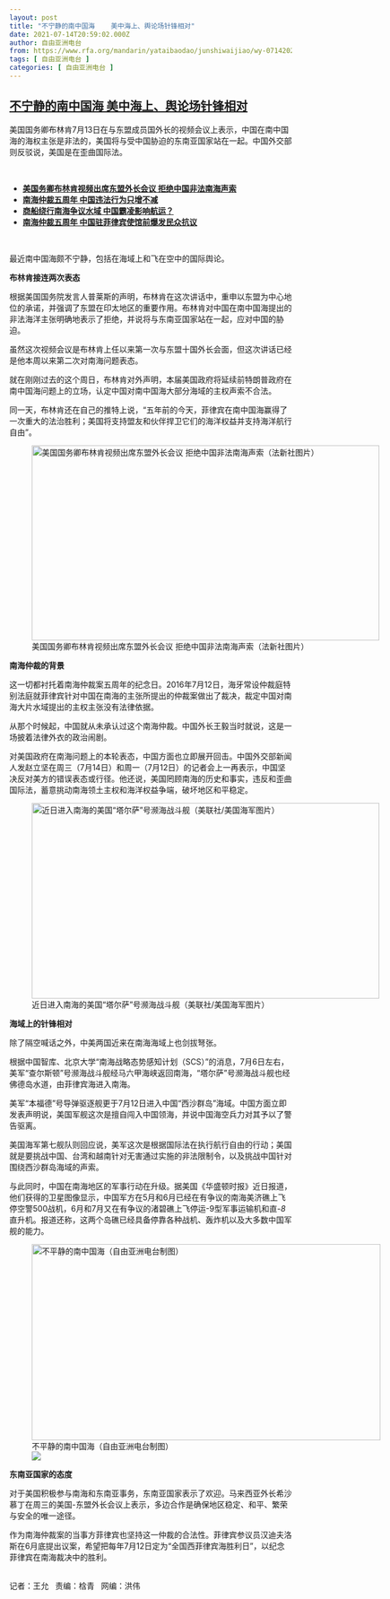 ```yaml
---
layout: post
title: "不宁静的南中国海    美中海上、舆论场针锋相对"
date: 2021-07-14T20:59:02.000Z
author: 自由亚洲电台
from: https://www.rfa.org/mandarin/yataibaodao/junshiwaijiao/wy-07142021110834.html
tags: [ 自由亚洲电台 ]
categories: [ 自由亚洲电台 ]
---
```

<!--1626296342000-->
[不宁静的南中国海    美中海上、舆论场针锋相对](https://www.rfa.org/mandarin/yataibaodao/junshiwaijiao/wy-07142021110834.html)
------

<div>
<p></p><p>美国国务卿布林肯7月13日在与东盟成员国外长的视频会议上表示，中国在南中国海的海权主张是非法的，美国将与受中国胁迫的东南亚国家站在一起。中国外交部则反驳说，美国是在歪曲国际法。</p><p><br/></p><ul><li><a href="https://www.rfa.org/mandarin/Xinwen/5-07142021090744.html"><strong>美国务卿布林肯视频出席东盟外长会议 拒绝中国非法南海声索</strong></a></li><li><strong><a href="https://www.rfa.org/mandarin/yataibaodao/junshiwaijiao/rc-07072021101040.html">南海仲裁五周年 中国违法行为只增不减</a></strong></li><li><strong><a href="https://www.rfa.org/mandarin/yataibaodao/junshiwaijiao/hc-09292020100142.html">商船绕行南海争议水域 中国霸凌影响航运？</a></strong></li><li><strong><a href="https://www.rfa.org/mandarin/Xinwen/3-07122021082357.html">南海仲裁五周年 中国驻菲律宾使馆前爆发民众抗议</a></strong></li></ul><p><br/></p><p>最近南中国海颇不宁静，包括在海域上和飞在空中的国际舆论。</p><p><strong>布林肯接连两次表态</strong></p><p>根据美国国务院发言人普莱斯的声明，布林肯在这次讲话中，重申以东盟为中心地位的承诺，并强调了东盟在印太地区的重要作用。布林肯对中国在南中国海提出的非法海洋主张明确地表示了拒绝，并说将与东南亚国家站在一起，应对中国的胁迫。</p><p>虽然这次视频会议是布林肯上任以来第一次与东盟十国外长会面，但这次讲话已经是他本周以来第二次对南海问题表态。</p><p>就在刚刚过去的这个周日，布林肯对外声明，本届美国政府将延续前特朗普政府在南中国海问题上的立场，认定中国对南中国海大部分海域的主权声索不合法。</p><p>同一天，布林肯还在自己的推特上说，“五年前的今天，菲律宾在南中国海赢得了一次重大的法治胜利；美国将支持盟友和伙伴捍卫它们的海洋权益并支持海洋航行自由”。</p><p><figure class="image-richtext image-inline captioned" style="width:620px;"><img alt="美国国务卿布林肯视频出席东盟外长会议 拒绝中国非法南海声索（法新社图片）" height="348" src="https://www.rfa.org/mandarin/yataibaodao/junshiwaijiao/wy-07142021110834.html/wy0714.jpg/@@images/b9bfffe3-057e-40d4-8e12-4a0a9a541a6f.jpeg" title="wy0714.jpg" width="620"/><figcaption class="image-caption">美国国务卿布林肯视频出席东盟外长会议 拒绝中国非法南海声索（法新社图片）</figcaption><small></small></figure></p><p><strong>南海仲裁的背景</strong></p><p>这一切都衬托着南海仲裁案五周年的纪念日。2016年7月12日，海牙常设仲裁庭特别法庭就菲律宾针对中国在南海的主张所提出的仲裁案做出了裁决，裁定中国对南海大片水域提出的主权主张没有法律依据。</p><p>从那个时候起，中国就从未承认过这个南海仲裁。中国外长王毅当时就说，这是一场披着法律外衣的政治闹剧。</p><p>对美国政府在南海问题上的本轮表态，中国方面也立即展开回击。中国外交部新闻人发赵立坚在周三（7月14日）和周一（7月12日）的记者会上一再表示，中国坚决反对美方的错误表态或行径。他还说，美国罔顾南海的历史和事实，违反和歪曲国际法，蓄意挑动南海领土主权和海洋权益争端，破坏地区和平稳定。</p><p><figure class="image-richtext image-inline captioned" style="width:620px;"><img alt="近日进入南海的美国“塔尔萨”号濒海战斗舰（美联社/美国海军图片）" height="349" src="https://www.rfa.org/mandarin/yataibaodao/junshiwaijiao/wy-07142021110834.html/wy0713c.jpg/@@images/959b5b0e-da49-477b-abf0-897d850f14a9.jpeg" title="wy0713c.jpg" width="620"/><figcaption class="image-caption">近日进入南海的美国“塔尔萨”号濒海战斗舰（美联社/美国海军图片）</figcaption><small></small></figure></p><p><strong>海域上的针锋相对</strong></p><p>除了隔空喊话之外，中美两国近来在南海海域上也剑拔弩张。</p><p>根据中国智库、北京大学“南海战略态势感知计划（SCS）”的消息，7月6日左右，美军“查尔斯顿”号濒海战斗舰经马六甲海峡返回南海，“塔尔萨”号濒海战斗舰也经佛德岛水道，由菲律宾海进入南海。</p><p>美军“本福德”号导弹驱逐舰更于7月12日进入中国“西沙群岛”海域。中国方面立即发表声明说，美国军舰这次是擅自闯入中国领海，并说中国海空兵力对其予以了警告驱离。</p><p>美国海军第七舰队则回应说，美军这次是根据国际法在执行航行自由的行动；美国就是要挑战中国、台湾和越南针对无害通过实施的非法限制令，以及挑战中国针对围绕西沙群岛海域的声索。</p><p><span>与此同时，中国在南海地区的军事行动在升级。据美国《华盛顿时报》近日报道，他们获得的卫星图像显示，中国军方在</span>5月和6月已经在有争议的南海美济礁上飞停空警500战机，6月和7月又在有争议的渚碧礁上飞停运-9型军事运输机和直-<em>8</em>直升机。报道还称，这两个岛礁已经具备停靠各种战机、轰炸机以及大多数中国军舰的能力。</p><p><figure class="image-richtext image-inline captioned" style="width:622px;"><img alt="不平静的南中国海（自由亚洲电台制图）" height="350" src="https://www.rfa.org/mandarin/yataibaodao/junshiwaijiao/wy-07142021110834.html/wy0812k.jpg/@@images/45bad335-f625-46fb-b425-a02fe5f27979.jpeg" title="wy0812k.jpg" width="622"/><figcaption class="image-caption">不平静的南中国海（自由亚洲电台制图）</figcaption><small></small><div id="zoomattribute"><a data-caption="不平静的南中国海（自由亚洲电台制图）" data-fancybox="" href="https://www.rfa.org/mandarin/yataibaodao/junshiwaijiao/wy-07142021110834.html/wy0812k.jpg" id="single_image" title="不平静的南中国海（自由亚洲电台制图）"><img src="/++plone++rfa-resources/img/icon-zoom.png"/></a></div></figure></p><p><strong>东南亚国家的态度</strong></p><p>对于美国积极参与南海和东南亚事务，东南亚国家表示了欢迎。马来西亚外长希沙慕丁在周三的美国-东盟外长会议上表示，多边合作是确保地区稳定、和平、繁荣与安全的唯一途径。</p><p>作为南海仲裁案的当事方菲律宾也坚持这一仲裁的合法性。菲律宾参议员汉迪夫洛斯在6月底提出议案，希望把每年7月12日定为“全国西菲律宾海胜利日”，以纪念菲律宾在南海裁决中的胜利。</p><p><br/>记者：王允   责编：梒青   网编：洪伟</p>
</div>
